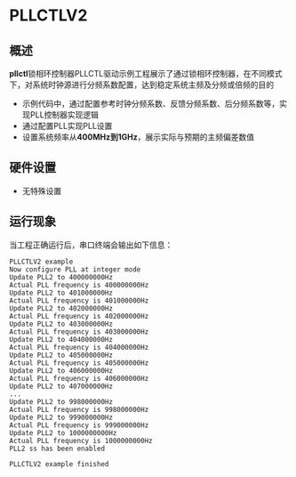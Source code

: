 # PLLCTLV2

## 概述

**pllctl**锁相环控制器PLLCTL驱动示例工程展示了通过锁相环控制器，在不同模式下，对系统时钟源进行分频系数配置，达到稳定系统主频及分频或倍频的目的
- 示例代码中，通过配置参考时钟分频系数、反馈分频系数、后分频系数等，实现PLL控制器实现逻辑
- 通过配置PLL实现PLL设置
- 设置系统频率从**400MHz到1GHz**，展示实际与预期的主频偏差数值

## 硬件设置

-  无特殊设置

## 运行现象

当工程正确运行后，串口终端会输出如下信息：
```console
PLLCTLV2 example
Now configure PLL at integer mode
Update PLL2 to 400000000Hz
Actual PLL frequency is 400000000Hz
Update PLL2 to 401000000Hz
Actual PLL frequency is 401000000Hz
Update PLL2 to 402000000Hz
Actual PLL frequency is 402000000Hz
Update PLL2 to 403000000Hz
Actual PLL frequency is 403000000Hz
Update PLL2 to 404000000Hz
Actual PLL frequency is 404000000Hz
Update PLL2 to 405000000Hz
Actual PLL frequency is 405000000Hz
Update PLL2 to 406000000Hz
Actual PLL frequency is 406000000Hz
Update PLL2 to 407000000Hz
...
Update PLL2 to 998000000Hz
Actual PLL frequency is 998000000Hz
Update PLL2 to 999000000Hz
Actual PLL frequency is 999000000Hz
Update PLL2 to 1000000000Hz
Actual PLL frequency is 1000000000Hz
PLL2 ss has been enabled

PLLCTLV2 example finished

```
